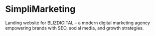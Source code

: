 # SimpliMarketing
Landing website for BLIZDIGITAL – a modern digital marketing agency empowering brands with SEO, social media, and growth strategies.
